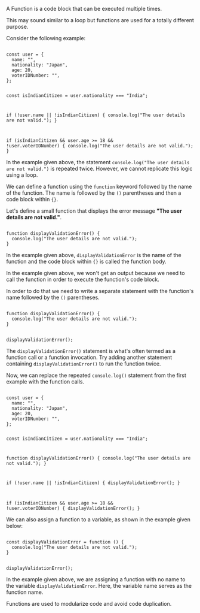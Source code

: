 A Function is a code block
that can be executed
multiple times.

This may sound similar
to a loop but
functions are used for
a totally different purpose.

Consider the following example:

<codeblock language="javascript" type="lesson">
<code>
const user = {
  name: "",
  nationality: "Japan",
  age: 20,
  voterIDNumber: "",
};

const isIndianCitizen = user.nationality === "India";

if (!user.name || !isIndianCitizen) {
  console.log("The user details are not valid.");
}

if (isIndianCitizen && user.age >= 18 && !user.voterIDNumber) {
  console.log("The user details are not valid.");
}
</code>
</codeblock>

In the example given above,
the statement
`console.log("The user details are not valid.")`
is repeated twice.
However, we cannot replicate
this logic using a loop.

We can define a function
using the
`function` keyword
followed by
the name of the function.
The name is followed by
the `()` parentheses
and
then a code block
within `{}`.

Let's define a small function
that displays the error message
**"The user details are not valid."**.

<codeblock language="javascript" type="lesson">
<code>
function displayValidationError() {
  console.log("The user details are not valid.");
}
</code>
</codeblock>

In the example given above,
`displayValidationError`
is the name of the function
and
the code block within `{}`
is called the function body.

In the example given above,
we won't get an output
because we need to call the function
in order to execute
the function's code block.

In order to do that
we need to write a separate
statement with the function's name
followed by the `()` parentheses.

<codeblock language="javascript" type="lesson">
<code>
function displayValidationError() {
  console.log("The user details are not valid.");
}

displayValidationError();
</code>
</codeblock>

The `displayValidationError()`
statement is what's often termed as
a function call or a function invocation.
Try adding another
statement containing
`displayValidationError()`
to run the function twice.

Now, we can replace the
repeated `console.log()`
statement from the first example
with the function calls.

<codeblock language="javascript" type="lesson">
<code>
const user = {
  name: "",
  nationality: "Japan",
  age: 20,
  voterIDNumber: "",
};

const isIndianCitizen = user.nationality === "India";

function displayValidationError() {
  console.log("The user details are not valid.");
}

if (!user.name || !isIndianCitizen) {
  displayValidationError();
}

if (isIndianCitizen && user.age >= 18 && !user.voterIDNumber) {
  displayValidationError();
}
</code>
</codeblock>

We can also assign a function to a variable,
as shown in the example given below:

<codeblock language="javascript" type="lesson">
<code>
const displayValidationError = function () {
  console.log("The user details are not valid.");
}

displayValidationError();
</code>
</codeblock>

In the example given above,
we are assigning a function with no name
to the variable `displayValidationError`.
Here, the variable name
serves as the function name.

Functions are used
to modularize code
and
avoid code duplication.
